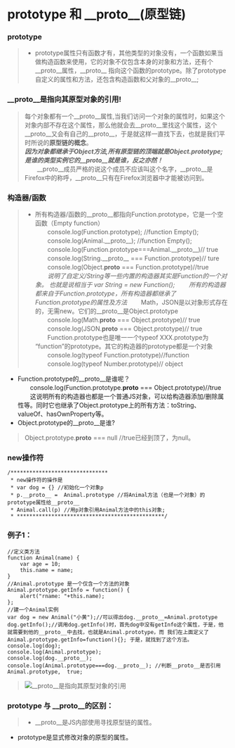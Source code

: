 # prototype 和 \_\_proto\_\_(原型链)

### prototype
> * prototype属性只有函数才有，其他类型的对象没有，一个函数如果当做构造函数来使用，它的对象不仅包含本身的对象和方法，还有个\_\_proto\_\_属性，\_\_proto\_\_ 指向这个函数的prototype。除了prototype自定义的属性和方法，还包含构造函数和父对象的\_\_proto\_\_;

### \_\_proto\_\_是指向其原型对象的引用!  
> 每个对象都有一个\_\_proto\_\_属性,当我们访问一个对象的属性时，如果这个对象内部不存在这个属性，那么他就会去\_\_proto\_\_里找这个属性，这个\_\_proto\_\_又会有自己的\_\_proto\_\_，于是就这样一直找下去，也就是我们平时所说的**原型链的概念**。  
 ***因为对象都继承于Object方法,所有原型链的顶端就是Object.prototype;***  
 ***是谁的类型实例它的\_\_proto\_\_就是谁，反之亦然！***  
　　\_\_proto\_\_成员严格的说这个成员不应该叫这个名字，\_\_proto\_\_是Firefox中的称呼，\_\_proto\_\_只有在Firefox浏览器中才能被访问到。

### 构造器/函数
> * 所有构造器/函数的__proto__都指向Function.prototype，它是一个空函数（Empty function）  
　　console.log(Function.prototype);  //function Empty();  
　　console.log(Animal.\_\_proto\_\_);    //function Empty();  
　　console.log(Function.prototype===Animal.\_\_proto\_\_)// true  
　　console.log(String.\_\_proto\_\_ === Function.prototype)// ture  
　　console.log(Object.__proto__ === Function.prototype)//true  
　　*说明了自定义/String等一些内置的构造器其实是Function的一个对象。 也就是说相当于 var String = new Function();* 
　　*所有的构造器都来自于Function.prototype，所有构造器都继承了Function.prototype的属性及方法*
　　Math，JSON是以对象形式存在的，无需new。它们的__proto__是Object.prototype  
　　console.log(Math.__proto__ === Object.prototype)// true  
　　console.log(JSON.__proto__ === Object.prototype)// true  
　　Function.prototype也是唯一一个typeof XXX.prototype为 “function”的prototype。其它的构造器的prototype都是一个对象  
　　console.log(typeof Function.prototype)//function  
　　console.log(typeof Number.prototype)// object  
* Function.prototype的__proto__是谁呢？  
　　console.log(Function.prototype.__proto__ === Object.prototype)//true  
　　这说明所有的构造器也都是一个普通JS对象，可以给构造器添加/删除属性等。同时它也继承了Object.prototype上的所有方法：toString、valueOf、hasOwnProperty等。
* Object.prototype的__proto__是谁?
　　
>    Object.prototype.__proto__ === null //true已经到顶了，为null。  



 
 
### new操作符

    /*******************************
     * new操作符的操作是
     * var dog = {} //初始化一个对象p
     * p.__proto__ =  Animal.prototype //将Animal方法（也是一个对象）的prototype属性给__proto__
     * Animal.call(p) //用p对象引用Animal方法中的this对象;
     * ***********************************************/
### 例子1：
    //定义类方法
    function Animal(name) {
        var age = 10;
        this.name = name;
    }
    //Animal.prototype 是一个仅含一个方法的对象
    Animal.prototype.getInfo = function() {
        alert("rname: "+this.name);
    };
    //建一个Animal实例
    var dog = new Animal("小黄");//可以得出dog.__proto__=Animal.prototype
    dog.getInfo();//调用dog.getInfo()时，首先dog中没有getInfo这个属性，于是，他就需要到他的__proto__中去找，也就是Animal.prototype，而 我们在上面定义了Animal.prototype.getInfo=function(){}; 于是，就找到了这个方法。
    console.log(dog);
    console.log(Animal.prototype);
    console.log(dog.__proto__);
    console.log(Animal.prototype===dog.__proto__); //判断__proto__是否引用 Animal.prototype,  true;

> ![\_\_proto\_\_是指向其原型对象的引用][1]

### prototype 与 \_\_proto\_\_的区别：
> * \_\_proto\_\_是JS内部使用寻找原型链的属性。 
* prototype是显式修改对象的原型的属性。 


[1]: https://github.com/lm-JS/js-propotype-this-new-apply-call/blob/master/prototype/i.png
[2]: https://github.com/lm-JS/js-propotype-this-new-apply-call/blob/master/prototype/ii.png
[3]: https://github.com/lm-JS/js-propotype-this-new-apply-call/blob/master/prototype/iii.png

